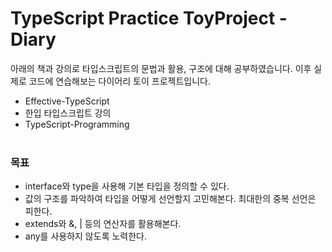 # TypeScript Practice ToyProject - Diary
아래의 책과 강의로 타입스크립트의 문법과 활용, 구조에 대해 공부하였습니다. 이후 실제로 코드에 연습해보는 다이어리 토이 프로젝트입니다.
- Effective-TypeScript 
- 한입 타입스크립트 강의
- TypeScript-Programming<br><br>

### 목표

- interface와 type을 사용해 기본 타입을 정의할 수 있다.
- 값의 구조를 파악하여 타입을 어떻게 선언할지 고민해본다. 최대한의 중복 선언은 피한다.
- extends와 &, | 등의 연산자를 활용해본다.
- any를 사용하지 않도록 노력한다.
